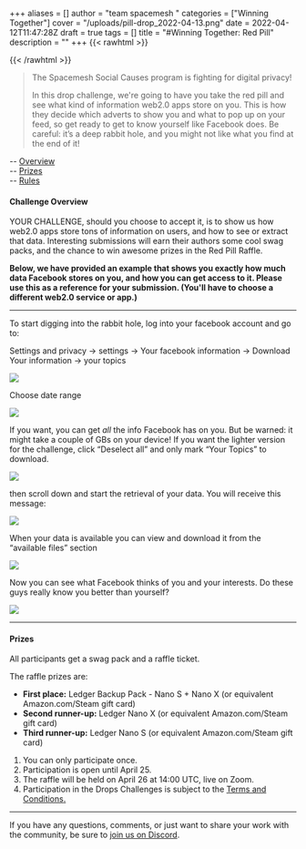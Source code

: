 +++
aliases = []
author = "team spacemesh "
categories = ["Winning Together"]
cover = "/uploads/pill-drop_2022-04-13.png"
date = 2022-04-12T11:47:28Z
draft = true
tags = []
title = "#Winning Together: Red Pill"
description = ""
+++
{{< rawhtml >}}

<!-- Twitter Meta Tags --> <meta name="twitter:card" content="summary_large_image"> <meta property="twitter:domain" content="spacemesh.io"> <meta property="twitter:url" content="[https://spacemesh.io/blog/winning-together-red-pill/](https://spacemesh.io/blog/winning-together-red-pill/ "https://spacemesh.io/blog/winning-together-fight-online-censorship/")"> <meta name="twitter:title" content="#Winning Together: Red Pill"> <meta name="twitter:description" content="In this drop challenge, we're going to have you take the red pill and see what kind of information web2.0 apps store on you.."> <meta name="twitter:image" content="pill-drop_2022-04-13.png">

{{< /rawhtml >}}

> The Spacemesh Social Causes program is fighting for digital privacy!
>
> In this drop challenge, we're going to have you take the red pill and see what kind of information web2.0 apps store on you. This is how they decide which adverts to show you and what to pop up on your feed, so get ready to get to know yourself like Facebook does. Be careful: it’s a deep rabbit hole, and you might not like what you find at the end of it!

\-- [Overview](#challenge-overview)  
\-- [Prizes](#prizes)  
\-- [Rules](#rules-and-guidelines)

#### Challenge Overview

YOUR CHALLENGE, should you choose to accept it, is to show us how web2.0 apps store tons of information on users, and how to see or extract that data. Interesting submissions will earn their authors some cool swag packs, and the chance to win awesome prizes in the Red Pill Raffle.

**Below, we have provided an example that shows you exactly how much data Facebook stores on you, and how you can get access to it. Please use this as a reference for your submission. (You'll have to choose a different web2.0 service or app.)**

***

To start digging into the rabbit hole, log into your facebook account and go to:

Settings and privacy -> settings -> Your facebook information -> Download Your information -> your topics

![](/uploads/screen-shot-2022-04-05-at-17-49-41_2022-04-13.png)

Choose date range

![](/uploads/screen-shot-2022-04-05-at-17-43-10_2022-04-13.png)

If you want, you can get _all_ the info Facebook has on you. But be warned: it might take a couple of GBs on your device! If you want the lighter version for the challenge, click “Deselect all” and only mark “Your Topics” to download.

![](/uploads/screen-shot-2022-04-05-at-17-42-48_2022-04-13.png)

then scroll down and start the retrieval of your data. You will receive this message:

![](/uploads/screen-shot-2022-04-05-at-17-43-35_2022-04-13.png)

When your data is available you can view and download it from the “available files” section

![](/uploads/screen-shot-2022-04-05-at-17-46-11_2022-04-13.png)

Now you can see what Facebook thinks of you and your interests. Do these guys really know you better than yourself?

![](/uploads/screen-shot-2022-04-05-at-17-46-55_2022-04-13.png)

***

#### Prizes

All participants get a swag pack and a raffle ticket.

The raffle prizes are:

* **First place:** Ledger Backup Pack - Nano S + Nano X (or equivalent Amazon.com/Steam gift card)
* **Second runner-up:** Ledger Nano X (or equivalent Amazon.com/Steam gift card)
* **Third runner-up:** Ledger Nano S (or equivalent Amazon.com/Steam gift card)

1. You can only participate once.
2. Participation is open until April 25.
3. The raffle will be held on April 26 at 14:00 UTC, live on Zoom.
4. Participation in the Drops Challenges is subject to the [Terms and Conditions](https://www.spacemesh.io/causes-terms/)[.](https://www.spacemesh.io/causes-terms/ "Terms and Conditions")

***

If you have any questions, comments, or just want to share your work with the community, be sure to [join us on Discord](https://chat.spacemesh.io "discord").
